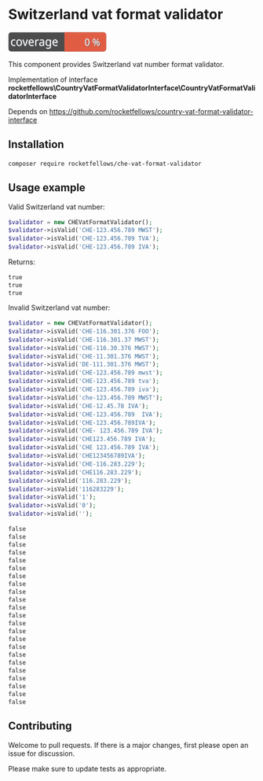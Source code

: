 # Switzerland vat format validator

![Code Coverage Badge](./badge.svg)

This component provides Switzerland vat number format validator.

Implementation of interface **rocketfellows\CountryVatFormatValidatorInterface\CountryVatFormatValidatorInterface**

Depends on https://github.com/rocketfellows/country-vat-format-validator-interface

## Installation

```shell
composer require rocketfellows/che-vat-format-validator
```

## Usage example

Valid Switzerland vat number:

```php
$validator = new CHEVatFormatValidator();
$validator->isValid('CHE-123.456.789 MWST');
$validator->isValid('CHE-123.456.789 TVA');
$validator->isValid('CHE-123.456.789 IVA');
```

Returns:

```shell
true
true
true
```

Invalid Switzerland vat number:

```php
$validator = new CHEVatFormatValidator();
$validator->isValid('CHE-116.301.376 FOO');
$validator->isValid('CHE-116.301.37 MWST');
$validator->isValid('CHE-116.30.376 MWST');
$validator->isValid('CHE-11.301.376 MWST');
$validator->isValid('DE-111.301.376 MWST');
$validator->isValid('CHE-123.456.789 mwst');
$validator->isValid('CHE-123.456.789 tva');
$validator->isValid('CHE-123.456.789 iva');
$validator->isValid('che-123.456.789 MWST');
$validator->isValid('CHE-12.45.78 IVA');
$validator->isValid('CHE-123.456.789  IVA');
$validator->isValid('CHE-123.456.789IVA');
$validator->isValid('CHE- 123.456.789 IVA');
$validator->isValid('CHE123.456.789 IVA');
$validator->isValid('CHE 123.456.789 IVA');
$validator->isValid('CHE123456789IVA');
$validator->isValid('CHE-116.283.229');
$validator->isValid('CHE116.283.229');
$validator->isValid('116.283.229');
$validator->isValid('116283229');
$validator->isValid('1');
$validator->isValid('0');
$validator->isValid('');
```

```shell
false
false
false
false
false
false
false
false
false
false
false
false
false
false
false
false
false
false
false
false
false
false
false
```

## Contributing

Welcome to pull requests. If there is a major changes, first please open an issue for discussion.

Please make sure to update tests as appropriate.
